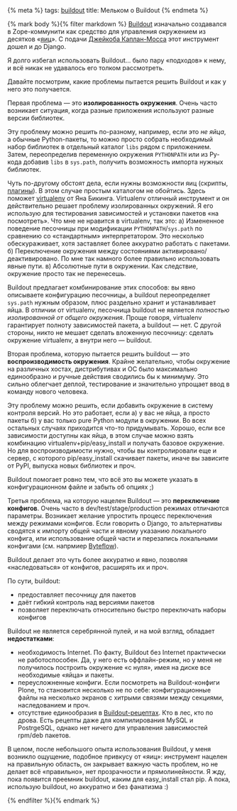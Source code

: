 {% meta %}
   tags: [buildout]
   title: Мельком о Buildout
{% endmeta %}

{% mark body %}{% filter markdown %}
[Buildout][] изначально создавался в Zope-коммунити
как средство для управления окружением из десятков «[яиц][egg]».
С подачи [Джейкоба Каплан-Мосса][jacobian] этот инструмент дошел и до Django.

Я долго избегал использовать Buildout… было пару «подходов» к нему, и всё никак
не удавалось его толком рассмотреть.

Давайте посмотрим, какие проблемы пытается решить Buildout и как у него это
получается.

Первая проблема — это **изолированность окружения**. Очень часто возникает ситуация,
когда разные приложения используют разные версии библиотек.

Эту проблему можно решить по-разному, например, если это *не яйца*, а обычные
Python-пакеты, то можно просто собрать необходимый набор библиотек в отдельный
каталог `libs` рядом с приложением. Затем, переопределив переменную окружения
`PYTHONPATH` или из Py-кода добавив `libs` в `sys.path`, получить возможность
импорта нужных библиотек.

Чуть по-другому обстоят дела, если нужны возможности яиц (скрипты,
[плагины][egg-plugins]). В этом случае простым каталогом не обойтись. Здесь поможет
[virtualenv][] от Яна Бикинга. Virtualenv отличный инструмент и он действительно
решает проблему изолированных окружений. Я его использую для тестирования зависимостей
и установки пакетов «на посмотреть». Что мне не нравится в virtualenv, так это:
а) Измененное поведение песочницы при модификации `PYTHONPATH`/`sys.path`
по сравнению со «стандартным» интерпретатором. Это несколько обескураживает, хотя
заставляет более аккуратно работать с пакетами. б) Переключение окружения
между состояниями активировано/деактивировано. По мне так намного более правильно
использовать явные пути. в) Абсолютные пути в окружении. Как следствие, окружение
просто так не перенесешь.

Buildout предлагает комбинирование этих способов: вы явно описываете конфигурацию
песочницы, а buildout переопределяет `sys.path` нужным образом, плюс раздельно
хранит и устанавливает яйца. В отличии от virtualenv, песочница buildout не является
*полностью изолированной от общего окружения*. Проще говоря, virtualenv гарантирует
полноту зависимостей пакета, а buildout — нет. С другой стороны, никто не мешает
сделать вложенную песочницу: сделать окружение virtualenv, а внутри него — buildout.


Вторая проблема, которую пытается решить buildout — это **воспроизводимость
окружения**. Крайне желательно, чтобы окружение на различных хостах, дистрибутивах
и ОС было максимально единообразно и ручные действия сводились бы к минимуму. Это
сильно облегчает деплой, тестирование и значительно упрощает ввод в команду
нового человека. 

Эту проблему можно решить, если добавить окружение в систему контроля версий. Но
это работает, если а) у вас не яйца, а просто пакеты б) у вас только pure Python
модули в окружении. Во всех остальных случаях приходится что-то придумывать.
Хорошо, если все зависимости доступны как яйца, в этом случае можно взять
комбинацию virtualenv+pip/easy_install и получать базовое окружение. Но для
воспроизводимости нужно, чтобы вы контролировали еще и сервер, с которого
pip/easy_install скачивает пакеты, иначе вы зависите от PyPI, выпуска новых
библиотек и проч.

Buildout помогает ровно тем, что всё это вы можете указать в конфигурационном
файле и забыть об опциях ;)


Третья проблема, на которую нацелен Buildout — это **переключение конфигов**.
Очень часто в dev/test/stage/production режимах отличаются параметры. Возникает
желание упростить процесс переключения между режимами конфигов. Если говорить
о Django, то альтернативы сводятся к импорту общей части и явному указанию
локального конфига, или использование общей части и перезапись локальными
конфигами (см. напрмиер [Byteflow][byteflow]).

Buildout делает это чуть более аккуратно и явно, позволяя «наследоваться» от конфигов,
расширять их и проч.

По сути, buildout:

 - предоставляет песочницу для пакетов
 - даёт гибкий контроль над версиями пакетов
 - позволяет переключать относительно быстро переключать наборы конфигов

Buildout не является серебрянной пулей, и на мой взгляд, обладает **недостатками**:

 - необходимость Internet. По факту, Buildout без Internet практически
   не работоспособен. Да, у него есть оффлайн-режим, но у меня не получилось
   построить окружение «с нуля», имея на диске все необходимые «яйца» и пакеты.
 - переусложненные конфиги. Если посмотреть на Buildout-конфиги Plone, то становится
   несколько не по себе: конфигурационные файлы на несколько экранов с хитрыми
   связями между секциями, наследованием и проч.
 - отсутствие единообразия в [Buildout-рецептах][recipes]. Кто в лес, кто по дрова.
   Есть рецепты даже для компилирования MySQL и PostrgeSQL, однако нет ничего для
   управления зависимостей rpm/deb пакетов.


В целом, после небольшого опыта использования Buildout, у меня возникло ощущение,
подобное привкусу от «яиц»: инструмент нацелен на правильную область, он закрывает
важную часть проблем, но не делает всё «правильно», нет прозрачности
и прямолинейности. Я жду, пока появится преемник buildout, каким для easy_install
стал pip. А пока, использую buildout, но аккуратно и без фанатизма :)


[Buildout]: http://www.buildout.org
[egg]: http://wiki.python.org/moin/egg
[jacobian]: http://jacobian.org/writing/django-apps-with-buildout/
[egg-plugins]: http://pyobject.ru/blog/2007/02/18/understanding-eggs-entrypoints/
[virtualenv]: http://pypi.python.org/pypi/virtualenv
[byteflow]: http://hg.piranha.org.ua/byteflow
[recipes]: http://www.buildout.org/docs/recipelist.html
{% endfilter %}{% endmark %}
